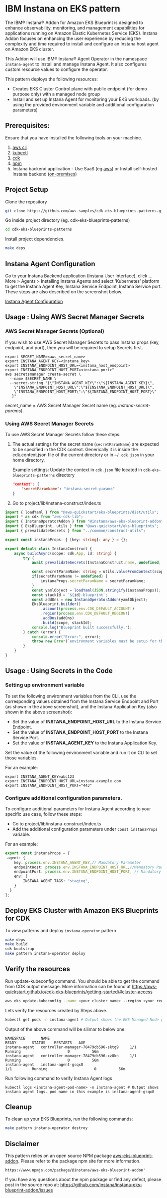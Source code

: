 # IBM Instana on EKS pattern
The IBM® Instana® Addon for Amazon EKS Blueprint is designed to enhance observability, monitoring, and management capabilities for applications running on Amazon Elastic Kubernetes Service (EKS). Instana Addon focuses on enhancing the user experience by reducing the complexity and time required to install and configure an Instana host agent on Amazon EKS cluster.

This Addon will use IBM® Instana® Agent Operator in the namespace ```instana-agent``` to install and manage Instana Agent. It also configures custom resource values to configure the operator.

This pattern deploys the following resources:

- Creates EKS Cluster Control plane with public endpoint (for demo purpose only) with a managed node group
- Install and set up Instana Agent for monitoring your EKS workloads. (by using the provided environment variable and additional configuration parameters)


## Prerequisites:

Ensure that you have installed the following tools on your machine.

1. [aws cli](https://docs.aws.amazon.com/cli/latest/userguide/install-cliv2.html)
2. [kubectl](https://Kubernetes.io/docs/tasks/tools/)
3. [cdk](https://docs.aws.amazon.com/cdk/v2/guide/getting_started.html#getting_started_install)
4. [npm](https://docs.npmjs.com/cli/v8/commands/npm-install)
5. Instana backend application - Use SaaS (eg [aws](https://aws.amazon.com/marketplace/pp/prodview-hnqy5e3t3fzda?sr=0-1&ref_=beagle&applicationId=AWSMPContessa)) or Install self-hosted Instana backend ([on-premises](https://www.ibm.com/docs/en/instana-observability/current?topic=installing-configuring-self-hosted-instana-backend-premises))

## Project Setup
Clone the repository

```sh
git clone https://github.com/aws-samples/cdk-eks-blueprints-patterns.git
```

Go inside project directory (eg. cdk-eks-blueprints-patterns)

```sh
cd cdk-eks-blueprints-patterns
```

Install project dependencies.

```sh
make deps
```


## Instana Agent Configuration
Go to your Instana Backend application (Instana User Interface), click ... More > Agents > Installing Instana Agents and select 'Kubernetes' platform to get the Instana Agent Key, Instana Service Endpoint, Instana Service port. These steps are also described on the screenshot below.

[Instana Agent Configuration](./images/instana-agent.png)


## Usage : Using AWS Secret Manager Secrets 
### AWS Secret Manager Secrets (Optional)
If you wish to use AWS Secret Manager Secrets to pass Instana props (key, endpoint, and port), then you will be required to setup Secrets first.

```shell
export SECRET_NAME=<aws_secret_name>
export INSTANA_AGENT_KEY=<instana_key>
export INSTANA_ENDPOINT_HOST_URL=<instana_host_endpoint>
export INSTANA_ENDPOINT_HOST_PORT=<instana_port>"
aws secretsmanager create-secret \
  --name $SECRET_NAME \
  --secret-string "{\"INSTANA_AGENT_KEY\":\"${INSTANA_AGENT_KEY}\",
    \"INSTANA_ENDPOINT_HOST_URL\":\"${INSTANA_ENDPOINT_HOST_URL}\",
    \"INSTANA_ENDPOINT_HOST_PORT\":\"${INSTANA_ENDPOINT_HOST_PORT}\"
   }"
```
secret_name = AWS Secret Manager Secret name (eg. *instana-secret-params*).


### Using AWS Secret Manager Secrets
To use AWS Secret Manager Secrets follow these steps:

1. The actual settings for the secret name (```secretParamName```) are expected to be specified in the CDK context. Generically it is inside the cdk.context.json file of the current directory or in `~/.cdk.json` in your home directory.

	 Example settings: Update the context in `cdk.json` file located in `cdk-eks-blueprints-patterns` directory
	 ```json
	"context": {
         "secretParamName": "instana-secret-params"
     }
    ```

2. Go to project/lib/instana-construct/index.ts

```typescript
import { loadYaml } from "@aws-quickstart/eks-blueprints/dist/utils";
import * as cdk from "aws-cdk-lib";
import { InstanaOperatorAddon } from "@instana/aws-eks-blueprint-addon";
import { EksBlueprint, utils } from "@aws-quickstart/eks-blueprints";
import { prevalidateSecrets } from "../common/construct-utils";

export const instanaProps: { [key: string]: any } = {};

export default class InstanaConstruct {
    async buildAsync(scope: cdk.App, id: string) {
        try {
            await prevalidateSecrets(InstanaConstruct.name, undefined, 'instana-secret-params');

            const secretParamName: string = utils.valueFromContext(scope, "secretParamName", undefined);
            if(secretParamName != undefined) {
                instanaProps.secretParamName = secretParamName;
            }
            const yamlObject = loadYaml(JSON.stringify(instanaProps));
            const stackId = `${id}-blueprint`;
            const addOns = new InstanaOperatorAddon(yamlObject);
            EksBlueprint.builder()
                .account(process.env.CDK_DEFAULT_ACCOUNT!)
                .region(process.env.CDK_DEFAULT_REGION!)
                .addOns(addOns)
                .build(scope, stackId);
            console.log("Blueprint built successfully.");
        } catch (error) {
            console.error("Error:", error);
            throw new Error(`environment variables must be setup for the instana-operator pattern to work`);
        }
    }
}
```

## Usage : Using Secrets in the Code

### Setting up environment variable
To set the following environment variables from the CLI, use the corresponding values obtained from the Instana Service Endpoint and Port (as shown in the above screenshot), and the Instana Application Key (also shown in the above screenshot):

- Set the value of **INSTANA_ENDPOINT_HOST_URL** to the Instana Service Endpoint.
- Set the value of **INSTANA_ENDPOINT_HOST_PORT** to the Instana Service Port.
- Set the value of **INSTANA_AGENT_KEY** to the Instana Application Key.

Set the value of the following environment variable and run it on CLI to set those variables.

For an example:

```shell
export INSTANA_AGENT_KEY=abc123
export INSTANA_ENDPOINT_HOST_URL=instana.example.com
export INSTANA_ENDPOINT_HOST_PORT="443"
```

### Configure additional configuration parameters.
To configure additional parameters for Instana Agent according to your specific use case, follow these steps:

- Go to project/lib/instana-construct/index.ts
- Add the additional configuration parameters under ```const instanaProps``` variable.

For an example:

```typescript
export const instanaProps = {
 agent: {
    key: process.env.INSTANA_AGENT_KEY,// Mandatory Parameter
    endpointHost: process.env.INSTANA_ENDPOINT_HOST_URL,//Mandatory Parameter
    endpointPort: process.env.INSTANA_ENDPOINT_HOST_PORT, // Mandatory Parameter,
    env: {
		INSTANA_AGENT_TAGS: "staging",
    }
  }
};
```


## Deploy EKS Cluster with Amazon EKS Blueprints for CDK

To view patterns and deploy ```instana-operator``` pattern

```sh
make deps
make build
cdk bootstrap
make pattern instana-operator deploy
```


## Verify the resources

Run update-kubeconfig command. You should be able to get the command from CDK output message. More information can be found at https://aws-quickstart.github.io/cdk-eks-blueprints/getting-started/#cluster-access
```sh
aws eks update-kubeconfig --name <your cluster name> --region <your region> --role-arn arn:aws:iam::xxxxxxxxx:role/eks-blue1-eksblue1AccessRole32C5DF05-1NBFCH8INI08A
```

Lets verify the resources created by Steps above.
```sh
kubectl get pods -n instana-agent # Output shows the EKS Managed Node group nodes under instana-agent namespace
```
Output of the above command will be silimar to below one:

```output
NAMESPACE       NAME                                  				READY   	STATUS    RESTARTS   AGE
instana-agent   controller-manager-78479cb596-sktg9   	1/1     	Running   					0          56m
instana-agent   controller-manager-78479cb596-xz8kn   	1/1     	Running   					0          56m
instana-agent   instana-agent-gsqx8                   				1/1     	Running   					0          56m
```
Run following command to verify Instana Agent logs
```shell
kubectl logs <instana-agent-pod-name> -n instana-agent # Output shows instana agent logs. pod name in this example is instana-agent-gsqx8
```


## Cleanup

To clean up your EKS Blueprints, run the following commands:

```sh
make pattern instana-operator destroy 

```

## Disclaimer 
This pattern relies on an open source NPM package [aws-eks-blueprint-addon](https://www.npmjs.com/package/%40instana/aws-eks-blueprint-addon). Please refer to the package npm site for more information.
```
https://www.npmjs.com/package/@instana/aws-eks-blueprint-addon'
```
If you have any questions about the npm package or find any defect, please post in the source repo at:
https://github.com/instana/instana-eks-blueprint-addon/issues
